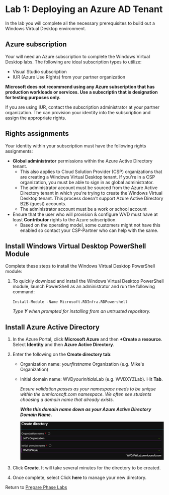 # Lab 1: Deploying an Azure AD Tenant

In the lab you will complete all the necessary prerequisites to build out a Windows Virtual Desktop environment.

## Azure subscription

Your will need an Azure subscription to complete the Windows Virtual Desktop labs.  The following are ideal subscription types to utilize:

* Visual Studio subscription
* IUR (Azure Use RIghts) from your partner organization

**Microsoft does not recommend using any Azure subscription that has production workloads or services.  Use a subscriptin that is designation for testing purposes only.**

If you are using IUR, contact the subscription administrator at your partner organization.  The can provision your identity into the subscription and assign the appropriate rights.

## Rights assignments

Your identity within your subscription must have the following rights assignments:

* **Global administrator** permissions within the Azure Active Directory tenant.
  * This also applies to Cloud Solution Provider (CSP) organizations that are creating a Windows Virtual Desktop tenant. If you're in a CSP organization, you must be able to sign in as global administrator.
  * The administrator account must be sourced from the Azure Active Directory tenant in which you're trying to create the Windows Virtual Desktop tenant. This process doesn't support Azure Active Directory B2B (guest) accounts.
  * The administrator account must be a work or school account
* Ensure that the user who will provision & configure WVD must have at least **Contributor** rights to the Azure subscription.
  * Based on the operating model, some customers might not have this enabled so contact your CSP-Partner who can help with the same.

## Install Windows Virtual Desktop PowerShell Module

Complete these steps to install the Windows Virtual Desktop PowerShell module:

1. To quickly download and install the Windows Virtual Desktop PowerShell module, launch PowerShell as an administrator and run the following command:

    `Install-Module -Name Microsoft.RDInfra.RDPowershell`

    *Type **Y** when prompted for installing from an untrusted repository.*

## Install Azure Active Directory

1. In the Azure Portal, click **Microsoft Azure** and then **+Create a resource**.  Select **Identity** and then **Azure Active Directory**.
2. Enter the following on the **Create directory tab**:
    * Organization name: *yourfirstname* Organization (e.g. Mike's Organization)
    * Initial domain name: WVD*yourinitials*Lab (e.g. WVDXYZLab).  Hit **Tab**.

        *Ensure validation passes as your namespace needs to be unique within the onmicrosoft.com namespace.  We often see students choosing a domain name that already exists.*

        ***Write this domain name down as your Azure Active Directory Domain Name.***

        ![AzureADSetup](docs/Azure/BootCamps/WVD/attachments/AzureADSetup.PNG)

3. Click **Create**.  It will take several minutes for the directory to be created.
4. Once complete, select Click **here** to manage your new directory.

Return to [Prepare Phase Labs](prepare.md)
